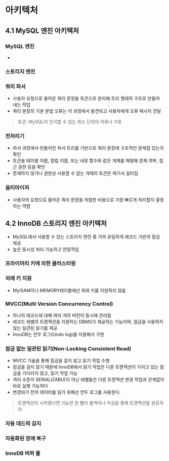 # 아키텍처

## 4.1 MySQL 엔진 아키텍처

### MySQL 엔진

- 

### 스토리지 엔진

### 쿼리 파서

- 사용자 요청으로 들어온 쿼리 문장을 토큰으로 분리해 트리 형태의 구조로 만들어 내는 작업
- 쿼리 문장의 기본 문법 오류는 이 과정에서 발견되고 사용자에게 오류 메시지 전달

> 토큰: MySQL이 인식할 수 있는 최소 단위의 어휘나 기호

### 전처리기

- 파서 과정에서 만들어진 파서 트리를 기반으로 쿼리 문장에 구조적인 문제점 있는지 확인
- 토큰을 테이블 이름, 칼럼 이름, 또는 내장 함수와 같은 개체를 매핑해 존재 여부, 접근 권한 등을 확인
- 존재하지 않거나 권한상 사용할 수 없는 개체의 토큰은 여기서 걸러짐

### 옵티마이저

- 사용자의 요청으로 들어온 쿼리 문장을 저렴한 비용으로 가장 빠르게 처리할지 결정하는 역할

## 4.2 InnoDB 스토리지 엔진 아키텍처

- MySQL에서 사용할 수 있는 스토리지 엔진 중 거의 유일하게 레코드 기반의 잠금 제공
- 높은 동시성 처리 가능하고 안정적임

### 프라이머리 키에 의한 클러스터링

### 외래 키 지원

- MyISAM이나 MEMORY테이블에선 외래 키를 지원하지 않음

### MVCC(Multi Version Concurrency Control)

- 하나의 레코드에 대해 여러 개의 버전이 동시에 관리됨
- 레코드 레벨의 트랜잭션을 지원하는 DBMS가 제공하는 기능이며, 잠금을 사용하지 않는 일관된 읽기를 제공
- InnoDB는 언두 로그(Undo log)를 이용해서 구현

### 잠금 없는 일관된 읽기(Non-Locking Consistent Read)

- MVCC 기술을 통해 잠금을 걸지 않고 읽기 작업 수행
- 잠금을 걸지 않기 때문에 InnoDB에서 읽기 작업은 다른 트랜잭션이 가지고 있는 잠금을 기다리지 않고, 읽기 작업 가능
- 격리 수준이 SERIALIZABLE이 아닌 레벨들은 다른 트랜잭션 변경 작업과 관계없이 바로 실행 가능하다
- 변경되기 전의 데이터를 읽기 위해선 언두 로그를 사용한다.

> 트랜잭션이 시작됐다면 가능한 한 빨리 롤백이나 커심을 통해 트랜잭션을 완료하라

### 자동 데드락 감지

### 자동화된 장애 복구

### InnoDB 버퍼 풀